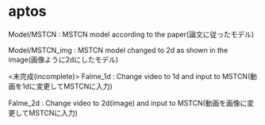 # aptos

Model/MSTCN : MSTCN model according to the paper(論文に従ったモデル)

Model/MSTCN_img : MSTCN model changed to 2d as shown in the image(画像ように2dにしたモデル)

<未完成(incomplete)>
Falme_1d : Change video to 1d and input to MSTCN(動画を1dに変更してMSTCNに入力)

Falme_2d : Change video to 2d(image) and input to MSTCN(動画を画像に変更してMSTCNに入力)
